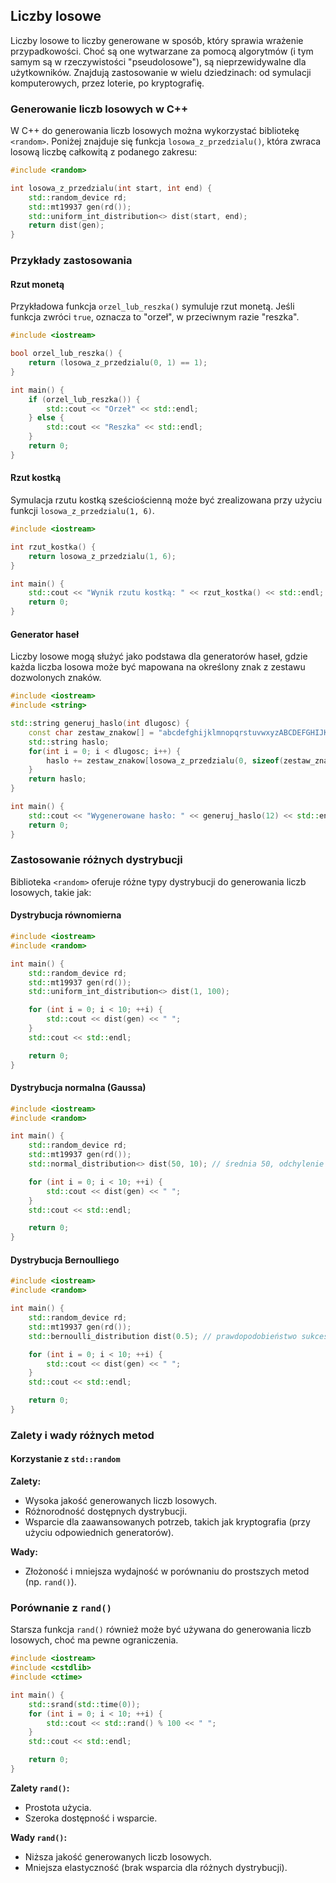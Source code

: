 ## Liczby losowe

Liczby losowe to liczby generowane w sposób, który sprawia wrażenie przypadkowości. Choć są one wytwarzane za pomocą algorytmów (i tym samym są w rzeczywistości "pseudolosowe"), są nieprzewidywalne dla użytkowników. Znajdują zastosowanie w wielu dziedzinach: od symulacji komputerowych, przez loterie, po kryptografię.

### Generowanie liczb losowych w C++

W C++ do generowania liczb losowych można wykorzystać bibliotekę `<random>`. Poniżej znajduje się funkcja `losowa_z_przedzialu()`, która zwraca losową liczbę całkowitą z podanego zakresu:

```c++
#include <random>

int losowa_z_przedzialu(int start, int end) {
    std::random_device rd;
    std::mt19937 gen(rd());
    std::uniform_int_distribution<> dist(start, end);
    return dist(gen);
}
```

### Przykłady zastosowania

#### Rzut monetą

Przykładowa funkcja `orzel_lub_reszka()` symuluje rzut monetą. Jeśli funkcja zwróci `true`, oznacza to "orzeł", w przeciwnym razie "reszka".

```c++
#include <iostream>

bool orzel_lub_reszka() {
    return (losowa_z_przedzialu(0, 1) == 1);
}

int main() {
    if (orzel_lub_reszka()) {
        std::cout << "Orzeł" << std::endl;
    } else {
        std::cout << "Reszka" << std::endl;
    }
    return 0;
}
```

#### Rzut kostką

Symulacja rzutu kostką sześciościenną może być zrealizowana przy użyciu funkcji `losowa_z_przedzialu(1, 6)`.

```c++
#include <iostream>

int rzut_kostka() {
    return losowa_z_przedzialu(1, 6);
}

int main() {
    std::cout << "Wynik rzutu kostką: " << rzut_kostka() << std::endl;
    return 0;
}
```

#### Generator haseł

Liczby losowe mogą służyć jako podstawa dla generatorów haseł, gdzie każda liczba losowa może być mapowana na określony znak z zestawu dozwolonych znaków.

```c++
#include <iostream>
#include <string>

std::string generuj_haslo(int dlugosc) {
    const char zestaw_znakow[] = "abcdefghijklmnopqrstuvwxyzABCDEFGHIJKLMNOPQRSTUVWXYZ0123456789!@#$%^&*()-_=+";
    std::string haslo;
    for(int i = 0; i < dlugosc; i++) {
        haslo += zestaw_znakow[losowa_z_przedzialu(0, sizeof(zestaw_znakow) - 2)]; // -2 aby wykluczyć znak końca ciągu
    }
    return haslo;
}

int main() {
    std::cout << "Wygenerowane hasło: " << generuj_haslo(12) << std::endl;
    return 0;
}
```

### Zastosowanie różnych dystrybucji

Biblioteka `<random>` oferuje różne typy dystrybucji do generowania liczb losowych, takie jak:

#### Dystrybucja równomierna

```c++
#include <iostream>
#include <random>

int main() {
    std::random_device rd;
    std::mt19937 gen(rd());
    std::uniform_int_distribution<> dist(1, 100);

    for (int i = 0; i < 10; ++i) {
        std::cout << dist(gen) << " ";
    }
    std::cout << std::endl;

    return 0;
}
```

#### Dystrybucja normalna (Gaussa)

```c++
#include <iostream>
#include <random>

int main() {
    std::random_device rd;
    std::mt19937 gen(rd());
    std::normal_distribution<> dist(50, 10); // średnia 50, odchylenie standardowe 10

    for (int i = 0; i < 10; ++i) {
        std::cout << dist(gen) << " ";
    }
    std::cout << std::endl;

    return 0;
}
```

#### Dystrybucja Bernoulliego

```c++
#include <iostream>
#include <random>

int main() {
    std::random_device rd;
    std::mt19937 gen(rd());
    std::bernoulli_distribution dist(0.5); // prawdopodobieństwo sukcesu 0.5

    for (int i = 0; i < 10; ++i) {
        std::cout << dist(gen) << " ";
    }
    std::cout << std::endl;

    return 0;
}
```

### Zalety i wady różnych metod

#### Korzystanie z `std::random`

**Zalety:**

- Wysoka jakość generowanych liczb losowych.
- Różnorodność dostępnych dystrybucji.
- Wsparcie dla zaawansowanych potrzeb, takich jak kryptografia (przy użyciu odpowiednich generatorów).

**Wady:**

- Złożoność i mniejsza wydajność w porównaniu do prostszych metod (np. `rand()`).

### Porównanie z `rand()`

Starsza funkcja `rand()` również może być używana do generowania liczb losowych, choć ma pewne ograniczenia.

```c++
#include <iostream>
#include <cstdlib>
#include <ctime>

int main() {
    std::srand(std::time(0));
    for (int i = 0; i < 10; ++i) {
        std::cout << std::rand() % 100 << " ";
    }
    std::cout << std::endl;

    return 0;
}
```

**Zalety `rand()`:**

- Prostota użycia.
- Szeroka dostępność i wsparcie.

**Wady `rand()`:**

- Niższa jakość generowanych liczb losowych.
- Mniejsza elastyczność (brak wsparcia dla różnych dystrybucji).
